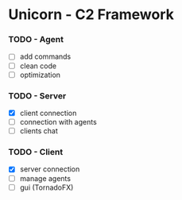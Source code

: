 # Unicorn - C2 Framework

### TODO - Agent
- [ ] add commands
- [ ] clean code
- [ ] optimization

### TODO - Server
- [x] client connection
- [ ] connection with agents
- [ ] clients chat

### TODO - Client
- [x] server connection
- [ ] manage agents
- [ ] gui (TornadoFX)
